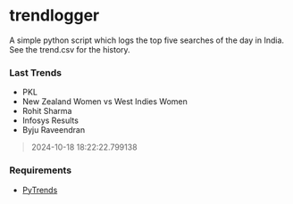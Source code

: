 # trendlogger
A simple python script which logs the top five searches of the day in India.<br>See the trend.csv for the history.<br>

<!-- Last Trends -->
### Last Trends
* PKL
* New Zealand Women vs West Indies Women
* Rohit Sharma
* Infosys Results
* Byju Raveendran
> 2024-10-18 18:22:22.799138

<!-- Requirements -->
### Requirements
* [PyTrends](https://github.com/dreyco676/pytrends)
